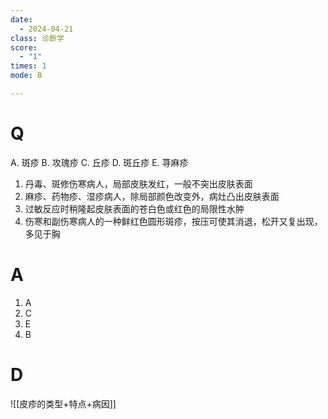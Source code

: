 ```yaml
---
date:
  - 2024-04-21
class: 诊断学
score:
  - "1"
times: 1
mode: B

--- 
```


# Q
A. 斑疹 B. 攻瑰疹 C. 丘疹 D. 斑丘疹 E. 荨麻疹
1. 丹毒、斑修伤寒病人，局部皮肤发红，一般不突出皮肤表面
2. 麻疹、药物疹、湿疹病人，除局部颜色改变外，病灶凸出皮肤表面
3. 过敏反应时稍隆起皮肤表面的苍白色或红色的局限性水肿
4. 伤寒和副伤寒病人的一种鲜红色圆形斑疹，按压可使其消退，松开又复出现，多见于胸

# A

1. A
2. C
3. E
4. B



# D
![[皮疹的类型+特点+病因]]
